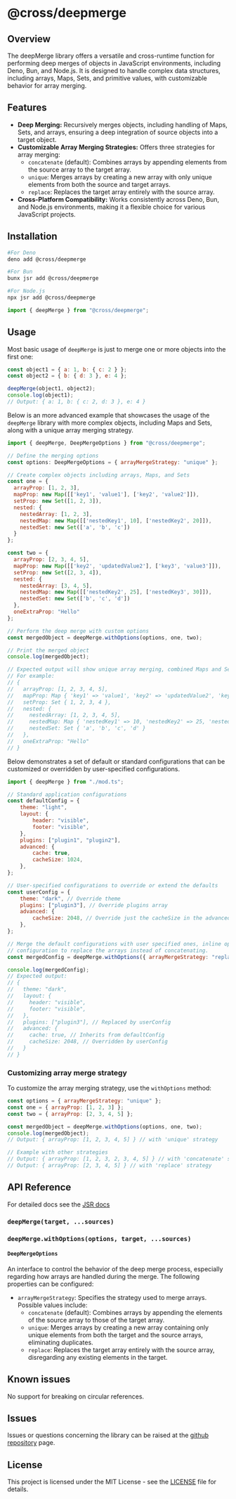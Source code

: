 # @cross/deepmerge

## Overview

The deepMerge library offers a versatile and cross-runtime function for performing deep merges of objects in JavaScript
environments, including Deno, Bun, and Node.js. It is designed to handle complex data structures, including arrays,
Maps, Sets, and primitive values, with customizable behavior for array merging.

## Features

- **Deep Merging:** Recursively merges objects, including handling of Maps, Sets, and arrays, ensuring a deep
  integration of source objects into a target object.
- **Customizable Array Merging Strategies:** Offers three strategies for array merging:
  - `concatenate` (default): Combines arrays by appending elements from the source array to the target array.
  - `unique`: Merges arrays by creating a new array with only unique elements from both the source and target arrays.
  - `replace`: Replaces the target array entirely with the source array.
- **Cross-Platform Compatibility:** Works consistently across Deno, Bun, and Node.js environments, making it a flexible
  choice for various JavaScript projects.

## Installation

```bash
#For Deno
deno add @cross/deepmerge

#For Bun
bunx jsr add @cross/deepmerge

#For Node.js
npx jsr add @cross/deepmerge
```

```javascript
import { deepMerge } from "@cross/deepmerge";
```

## Usage

Most basic usage of `deepMerge` is just to merge one or more objects into the first one:

```javascript
const object1 = { a: 1, b: { c: 2 } };
const object2 = { b: { d: 3 }, e: 4 };

deepMerge(object1, object2);
console.log(object1);
// Output: { a: 1, b: { c: 2, d: 3 }, e: 4 }
```

Below is an more advanced example that showcases the usage of the `deepMerge` library with more complex objects,
including Maps and Sets, along with a unique array merging strategy.

```javascript
import { deepMerge, DeepMergeOptions } from "@cross/deepmerge";

// Define the merging options
const options: DeepMergeOptions = { arrayMergeStrategy: "unique" };

// Create complex objects including arrays, Maps, and Sets
const one = {
  arrayProp: [1, 2, 3],
  mapProp: new Map([['key1', 'value1'], ['key2', 'value2']]),
  setProp: new Set([1, 2, 3]),
  nested: {
    nestedArray: [1, 2, 3],
    nestedMap: new Map([['nestedKey1', 10], ['nestedKey2', 20]]),
    nestedSet: new Set(['a', 'b', 'c'])
  }
};

const two = {
  arrayProp: [2, 3, 4, 5],
  mapProp: new Map([['key2', 'updatedValue2'], ['key3', 'value3']]),
  setProp: new Set([2, 3, 4]),
  nested: {
    nestedArray: [3, 4, 5],
    nestedMap: new Map([['nestedKey2', 25], ['nestedKey3', 30]]),
    nestedSet: new Set(['b', 'c', 'd'])
  },
  oneExtraProp: "Hello"
};

// Perform the deep merge with custom options
const mergedObject = deepMerge.withOptions(options, one, two);

// Print the merged object
console.log(mergedObject);

// Expected output will show unique array merging, combined Maps and Sets, and deep merged nested objects.
// For example:
// {
//   arrayProp: [1, 2, 3, 4, 5],
//   mapProp: Map { 'key1' => 'value1', 'key2' => 'updatedValue2', 'key3' => 'value3' },
//   setProp: Set { 1, 2, 3, 4 },
//   nested: {
//     nestedArray: [1, 2, 3, 4, 5],
//     nestedMap: Map { 'nestedKey1' => 10, 'nestedKey2' => 25, 'nestedKey3' => 30 },
//     nestedSet: Set { 'a', 'b', 'c', 'd' }
//   },
//   oneExtraProp: "Hello"
// }
```

Below demonstrates a set of default or standard configurations that can be customized or overridden by user-specified
configurations.

```javascript
import { deepMerge } from "./mod.ts";

// Standard application configurations
const defaultConfig = {
    theme: "light",
    layout: {
        header: "visible",
        footer: "visible",
    },
    plugins: ["plugin1", "plugin2"],
    advanced: {
        cache: true,
        cacheSize: 1024,
    },
};

// User-specified configurations to override or extend the defaults
const userConfig = {
    theme: "dark", // Override theme
    plugins: ["plugin3"], // Override plugins array
    advanced: {
        cacheSize: 2048, // Override just the cacheSize in the advanced config
    },
};

// Merge the default configurations with user specified ones, inline option
// configuration to replace the arrays instead of concatenating.
const mergedConfig = deepMerge.withOptions({ arrayMergeStrategy: "replace" }, defaultConfig, userConfig);

console.log(mergedConfig);
// Expected output:
// {
//   theme: "dark",
//   layout: {
//     header: "visible",
//     footer: "visible",
//   },
//   plugins: ["plugin3"], // Replaced by userConfig
//   advanced: {
//     cache: true, // Inherits from defaultConfig
//     cacheSize: 2048, // Overridden by userConfig
//   }
// }
```

### Customizing array merge strategy

To customize the array merging strategy, use the `withOptions` method:

```javascript
const options = { arrayMergeStrategy: "unique" };
const one = { arrayProp: [1, 2, 3] };
const two = { arrayProp: [2, 3, 4, 5] };

const mergedObject = deepMerge.withOptions(options, one, two);
console.log(mergedObject);
// Output: { arrayProp: [1, 2, 3, 4, 5] } // with 'unique' strategy

// Example with other strategies
// Output: { arrayProp: [1, 2, 3, 2, 3, 4, 5] } // with 'concatenate' strategy
// Output: { arrayProp: [2, 3, 4, 5] } // with 'replace' strategy
```

## API Reference

For detailed docs see the [JSR docs](https://jsr.io/@cross/deepmerge/doc)

### `deepMerge(target, ...sources)`

### `deepMerge.withOptions(options, target, ...sources)`

#### `DeepMergeOptions`

An interface to control the behavior of the deep merge process, especially regarding how arrays are handled during the
merge. The following properties can be configured:

- `arrayMergeStrategy`: Specifies the strategy used to merge arrays. Possible values include:
  - `concatenate` (default): Combines arrays by appending the elements of the source array to those of the target array.
  - `unique`: Merges arrays by creating a new array containing only unique elements from both the target and the source
    arrays, eliminating duplicates.
  - `replace`: Replaces the target array entirely with the source array, disregarding any existing elements in the
    target.

## Known issues
No support for breaking on circular references.

## Issues

Issues or questions concerning the library can be raised at the
[github repository](https://github.com/cross-org/deepmerge/issues) page.

## License

This project is licensed under the MIT License - see the [LICENSE](LICENSE) file for details.
